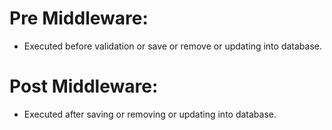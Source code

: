 # Pre Middleware:
- Executed before validation or save or remove or updating into database.

# Post Middleware:
- Executed after saving or removing or updating into database.

